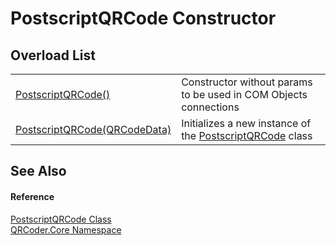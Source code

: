 # PostscriptQRCode Constructor


## Overload List
<table>
<tr>
<td><a href="M_QRCoder_Core_PostscriptQRCode__ctor.md">PostscriptQRCode()</a></td>
<td>Constructor without params to be used in COM Objects connections</td></tr>
<tr>
<td><a href="M_QRCoder_Core_PostscriptQRCode__ctor_1.md">PostscriptQRCode(QRCodeData)</a></td>
<td>Initializes a new instance of the <a href="T_QRCoder_Core_PostscriptQRCode.md">PostscriptQRCode</a> class</td></tr>
</table>

## See Also


#### Reference
<a href="T_QRCoder_Core_PostscriptQRCode.md">PostscriptQRCode Class</a>  
<a href="N_QRCoder_Core.md">QRCoder.Core Namespace</a>  

